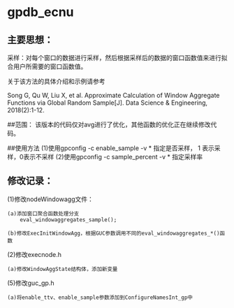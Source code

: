 # gpdb_ecnu

## 主要思想：
采样：对每个窗口的数据进行采样，然后根据采样后的数据的窗口函数值来进行拟合用户所需要的窗口函数值。

关于该方法的具体介绍和示例请参考

Song G, Qu W, Liu X, et al. Approximate Calculation of Window Aggregate Functions via Global Random Sample[J]. Data Science & Engineering, 2018(2):1-12.


##范围：
该版本的代码仅对avg进行了优化，其他函数的优化正在继续修改代码。

##使用方法
(1)使用gpconfig -c enable_sample -v * 指定是否采样， 1 表示采样，0表示不采样
(2)使用gpconfig -c sample_percent -v * 指定采样率


## 修改记录：

(1)修改nodeWindowagg文件：

	(a)添加窗口聚合函数处理分支
		eval_windowaggregates_sample();
	
	(b)修改ExecInitWindowAgg，根据GUC参数调用不同的eval_windowaggregates_*()函数

	
(2)修改execnode.h

	(a)修改WindowAggState结构体，添加新变量

	
(5)修改guc_gp.h

	(a)将enable_ttv、enable_sample参数添加到ConfigureNamesInt_gp中
